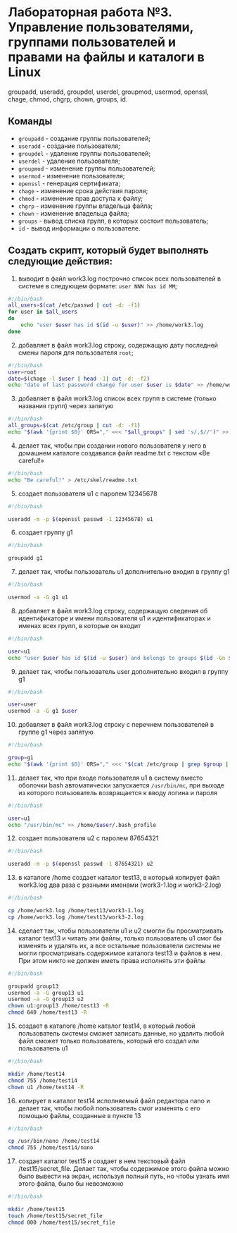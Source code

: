 # Лабораторная работа №3. Управление пользователями, группами пользователей и правами на файлы и каталоги в Linux

groupadd, useradd, groupdel, userdel, groupmod,
usermod, openssl, chage, chmod, chgrp, chown, groups, id.

## Команды

- `groupadd` - создание группы пользователей;
- `useradd` - создание пользователя;
- `groupdel` - удаление группы пользователей;
- `userdel` - удаление пользователя;
- `groupmod` - изменение группы пользователей;
- `usermod` - изменение пользователя;
- `openssl` - генерация сертификата;
- `chage` - изменение срока действия пароля;
- `chmod` - изменение прав доступа к файлу;
- `chgrp` - изменение группы владельца файла;
- `chown` - изменение владельца файла;
- `groups` - вывод списка групп, в которых состоит пользователь;
- `id` - вывод информации о пользователе.

## Создать скрипт, который будет выполнять следующие действия:
1. выводит в файл work3.log построчно список всех пользователей в системе в следующем формате: `user NNN has id MM`;

```bash
#!/bin/bash
all_users=$(cat /etc/passwd | cut -d: -f1)
for user in $all_users
do
    echo "user $user has id $(id -u $user)" >> /home/work3.log
done
```

2. добавляет в файл work3.log строку, содержащую дату последней смены пароля для пользователя `root`;

```bash
#!/bin/bash
user=root
date=$(chage -l $user | head -1| cut -d: -f2)
echo "date of last password change for user $user is $date" >> /home/work3.log
```

3. добавляет в файл work3.log список всех групп в системе (только названия групп) через запятую
    
```bash
#!/bin/bash
all_groups=$(cat /etc/group | cut -d: -f1)
echo "$(awk '{print $0}' ORS="," <<< "$all_groups" | sed 's/,$//')" >> /home/work3.log
```

4. делает так, чтобы при создании нового пользователя у него в домашнем каталоге создавался файл readme.txt с текстом «Be careful!»

```bash
#!/bin/bash
echo "Be careful!" > /etc/skel/readme.txt
```

5. создает пользователя u1 с паролем 12345678

```bash
#!/bin/bash

useradd -m -p $(openssl passwd -1 12345678) u1
```

6. создает группу g1

```bash
#!/bin/bash

groupadd g1
```

7. делает так, чтобы пользователь u1 дополнительно входил в группу g1

```bash
#!/bin/bash

usermod -a -G g1 u1
```

8. добавляет в файл work3.log строку, содержащую сведения об идентификаторе и имени
пользователя u1 и идентификаторах и именах всех групп, в которые он входит

```bash
#!/bin/bash

user=u1
echo "user $user has id $(id -u $user) and belongs to groups $(id -Gn $user)" >> /home/work3.log
```

9. делает так, чтобы пользователь user дополнительно входил в группу g1

```bash
#!/bin/bash

user=user
usermod -a -G g1 $user
```

10. добавляет в файл work3.log строку с перечнем пользователей в группе g1 через запятую

```bash
#!/bin/bash

group=g1
echo "$(awk '{print $0}' ORS="," <<< "$(cat /etc/group | grep $group | cut -d: -f4)" | sed 's/,$//')" >> /home/work3.log
```

11.  делает так, что при входе пользователя u1 в систему вместо оболочки bash автоматически
запускается `/usr/bin/mc`, при выходе из которого пользователь возвращается к вводу логина и
пароля

```bash
#!/bin/bash

user=u1
echo "/usr/bin/mc" >> /home/$user/.bash_profile
```

12.  создает пользователя u2 с паролем 87654321

```bash
#!/bin/bash

useradd -m -p $(openssl passwd -1 87654321) u2
```


13. в каталоге /home создает каталог test13, в который копирует файл work3.log два раза с
разными именами (work3-1.log и work3-2.log)

```bash
#!/bin/bash

cp /home/work3.log /home/test13/work3-1.log
cp /home/work3.log /home/test13/work3-2.log
```

14. сделает так, чтобы пользователи u1 и u2 смогли бы просматривать каталог test13 и читать эти
файлы, только пользователь u1 смог бы изменять и удалять их, а все остальные пользователи
системы не могли просматривать содержимое каталога test13 и файлов в нем. При этом никто не
должен иметь права исполнять эти файлы

```bash
#!/bin/bash

groupadd group13
usermod -a -G group13 u1
usermod -a -G group13 u2
chown u1:group13 /home/test13 -R
chmod 640 /home/test13 -R
```

15. создает в каталоге /home каталог test14, в который любой пользователь системы сможет
записать данные, но удалить любой файл сможет только пользователь, который его создал или
пользователь u1

```bash
#!/bin/bash

mkdir /home/test14
chmod 755 /home/test14
chown u1 /home/test14 -R
```

16.  копирует в каталог test14 исполняемый файл редактора nano и делает так, чтобы любой
пользователь смог изменять с его помощью файлы, созданные в пункте 13

```bash
#!/bin/bash

cp /usr/bin/nano /home/test14
chmod 755 /home/test14/nano
```

17.  создает каталог test15 и создает в нем текстовый файл /test15/secret_file. Делает так, чтобы
содержимое этого файла можно было вывести на экран, используя полный путь, но чтобы узнать
имя этого файла, было бы невозможно

```bash
#!/bin/bash

mkdir /home/test15
touch /home/test15/secret_file
chmod 000 /home/test15/secret_file
```



